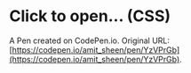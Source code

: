 # Click to open... (CSS)

A Pen created on CodePen.io. Original URL: [https://codepen.io/amit_sheen/pen/YzVPrGb](https://codepen.io/amit_sheen/pen/YzVPrGb).


<!--
https://assets.codepen.io/1948355/twitterButton-2.1.0.js

if(window.location.pathname.indexOf('/debug/')<0){const twitterStyle=document.createElement('style');twitterStyle.innerText=`

      .twitterLink {
          position: fixed;
          font-size: 16px;
          bottom: 0;
          right: 0;
          width: 2.5em;
          height: 2.5em;
          border-radius: 100% 0 0 0 / 100% 0 0 0;
          background-color: #777;
          box-shadow: 0 0 5px #0007;
          transform-origin: bottom right;
          transition: all 0.25s;
          cursor: pointer;
          z-index: 9999;
      }

      .twitterLink:hover {
          background-color: #00a2f5;
          box-shadow: 0 0 10px #000;
          transform: scale(1.25);
      }

      .twitterIcon {
          position: absolute;
          bottom: 0.2em;
          right: 0.2em;
          width: 1.5em;
          height: 1.5em;
          filter: drop-shadow(0 0 2px #0007);
      }
  `;document.querySelector('head').appendChild(twitterStyle);const twitterPath="https://twitter.com/amit_sheen";const twitterLink=document.createElement('a');twitterLink.classList="twitterLink"
twitterLink.addEventListener('click',()=>{window.open(twitterPath,'_top');})
const twitterIcon=document.createElement('img');twitterIcon.classList="twitterIcon"
twitterIcon.src="https://assets.codepen.io/1948355/twitterLogo4.png";twitterLink.appendChild(twitterIcon);document.querySelector('body').appendChild(twitterLink);} -->